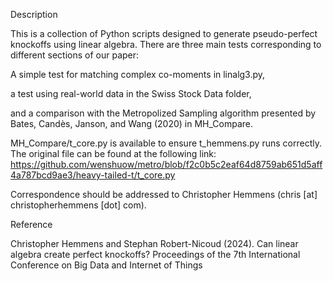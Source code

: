 Description

This is a collection of Python scripts designed to generate pseudo-perfect knockoffs using linear algebra. There are three main tests corresponding to different sections of our paper:

A simple test for matching complex co-moments in linalg3.py,

a test using real-world data in the Swiss Stock Data folder,

and a comparison with the Metropolized Sampling algorithm presented by Bates, Candès, Janson, and Wang (2020) in MH_Compare.

MH_Compare/t_core.py is available to ensure t_hemmens.py runs correctly. The original file can be found at the following link: https://github.com/wenshuow/metro/blob/f2c0b5c2eaf64d8759ab651d5aff4a787bcd9ae3/heavy-tailed-t/t_core.py

Correspondence should be addressed to Christopher Hemmens (chris [at] christopherhemmens [dot] com).

Reference

Christopher Hemmens and Stephan Robert-Nicoud (2024). Can linear algebra create perfect knockoffs? Proceedings of the 7th International Conference on Big Data and Internet of Things
